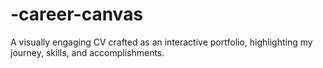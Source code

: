 # -career-canvas
A visually engaging CV crafted as an interactive portfolio, highlighting my journey, skills, and accomplishments.
